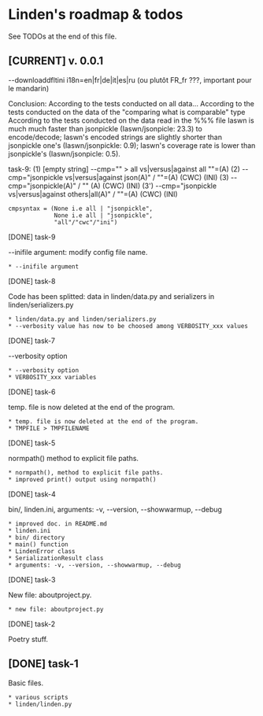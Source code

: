 Linden's roadmap & todos
========================

See TODOs at the end of this file.

[CURRENT] v. 0.0.1
------------------

--downloaddfltini
i18n=en|fr|de|it|es|ru (ou plutôt FR_fr ???, important pour le mandarin)

Conclusion:
According to the tests conducted on all data...
According to the tests conducted on the data of the "comparing what is comparable" type
According to the tests conducted on the data read in the %%% file
Iaswn is much much faster than jsonpickle (Iaswn/jsonpicle: 23.3) to encode/decode; Iaswn's encoded strings are slightly shorter than jsonpickle one's (Iaswn/jsonpickle: 0.9); Iaswn's coverage rate is lower than jsonpickle's (Iaswn/jsonpicle: 0.5).

task-9:
(1) [empty string] --cmp="" > all vs|versus|against all ""=(A)
(2)                --cmp="jsonpickle vs|versus|against json(A)" / ""=(A) (CWC) (INI)
(3)                --cmp="jsonpickle(A)" / "" (A) (CWC) (INI)
(3')               --cmp="jsonpickle vs|versus|against others|all(A)" / ""=(A) (CWC) (INI)

    cmpsyntax = (None i.e all | "jsonpickle",
                 None i.e all | "jsonpickle",
                 "all"/"cwc"/"ini")

[DONE] task-9

--inifile argument: modify config file name.

    * --inifile argument

[DONE] task-8

Code has been splitted: data in linden/data.py and serializers in 
linden/serializers.py

    * linden/data.py and linden/serializers.py
    * --verbosity value has now to be choosed among VERBOSITY_xxx values

[DONE] task-7

--verbosity option

    * --verbosity option
    * VERBOSITY_xxx variables

[DONE] task-6

temp. file is now deleted at the end of the program.

    * temp. file is now deleted at the end of the program.
    * TMPFILE > TMPFILENAME 

[DONE] task-5

normpath() method to explicit file paths.

    * normpath(), method to explicit file paths.
    * improved print() output using normpath()

[DONE] task-4

bin/, linden.ini, arguments: -v, --version, --showwarmup, --debug

    * improved doc. in README.md
    * linden.ini
    * bin/ directory
    * main() function
    * LindenError class
    * SerializationResult class
    * arguments: -v, --version, --showwarmup, --debug

[DONE] task-3

New file: aboutproject.py.

    * new file: aboutproject.py

[DONE] task-2

Poetry stuff.

[DONE] task-1
-------------

Basic files.

    * various scripts
    * linden/linden.py

